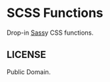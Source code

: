 SCSS Functions
==============

Drop-in [Sass](http://sass-lang.com/)y CSS functions.


LICENSE
-------

Public Domain.
